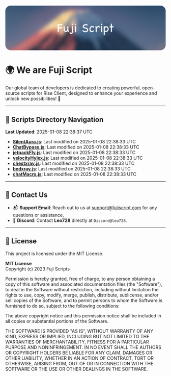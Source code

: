 ![Banner](.github/b.webp)

# 🌍 **We are Fuji Script**

Our global team of developers is dedicated to creating powerful, open-source scripts for Rise Client, designed to enhance your experience and unlock new possibilities! 🌟

---
<!-- SCRIPTS_NAVIGATION_START -->
## 📂 **Scripts Directory Navigation**

**Last Updated**: 2025-01-08 22:38:37 UTC

- **[SilentAura.js](scripts/SilentAura.js)**: Last modified on 2025-01-08 22:38:33 UTC
- **[ChatBypass.js](scripts/ChatBypass.js)**: Last modified on 2025-01-08 22:38:33 UTC
- **[jetpackFly.js](scripts/jetpackFly.js)**: Last modified on 2025-01-08 22:38:33 UTC
- **[velocityHylex.js](scripts/velocityHylex.js)**: Last modified on 2025-01-08 22:38:33 UTC
- **[chestxray.js](scripts/chestxray.js)**: Last modified on 2025-01-08 22:38:33 UTC
- **[bedxray.js](scripts/bedxray.js)**: Last modified on 2025-01-08 22:38:33 UTC
- **[chatMacro.js](scripts/chatMacro.js)**: Last modified on 2025-01-08 22:38:33 UTC

<!-- SCRIPTS_NAVIGATION_END -->

---

## 💬 **Contact Us**  
- 📬 **Support Email**: Reach out to us at [support@fujiscript.com](mailto:support@fujiscript.com) for any questions or assistance.  
- 💬 **Discord**: Contact **Leo728** directly at `Discord@leo728`.

---

## 📜 **License**

This project is licensed under the MIT License.  

**MIT License**  
Copyright (c) 2023 Fuji Scripts  

Permission is hereby granted, free of charge, to any person obtaining a copy of this software and associated documentation files (the "Software"), to deal in the Software without restriction, including without limitation the rights to use, copy, modify, merge, publish, distribute, sublicense, and/or sell copies of the Software, and to permit persons to whom the Software is furnished to do so, subject to the following conditions:  

The above copyright notice and this permission notice shall be included in all copies or substantial portions of the Software.  

THE SOFTWARE IS PROVIDED "AS IS", WITHOUT WARRANTY OF ANY KIND, EXPRESS OR IMPLIED, INCLUDING BUT NOT LIMITED TO THE WARRANTIES OF MERCHANTABILITY, FITNESS FOR A PARTICULAR PURPOSE AND NONINFRINGEMENT. IN NO EVENT SHALL THE AUTHORS OR COPYRIGHT HOLDERS BE LIABLE FOR ANY CLAIM, DAMAGES OR OTHER LIABILITY, WHETHER IN AN ACTION OF CONTRACT, TORT OR OTHERWISE, ARISING FROM, OUT OF OR IN CONNECTION WITH THE SOFTWARE OR THE USE OR OTHER DEALINGS IN THE SOFTWARE.  
